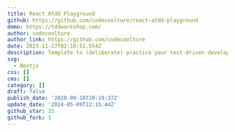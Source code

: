 ```yaml
---
title: React Atdd Playground
github: https://github.com/codecoolture/react-atdd-playground
demo: https://tddworkshop.com/
author: codecoolture
author_link: https://github.com/codecoolture
date: 2023-11-27T02:10:51.554Z
description: Template to (deliberate) practice your test-driven development skills.
ssg:
  - Nextjs
css: []
cms: []
category: []
draft: false
publish_date: '2020-09-10T20:19:37Z'
update_date: '2024-05-09T12:15:44Z'
github_star: 15
github_fork: 1
---
```

